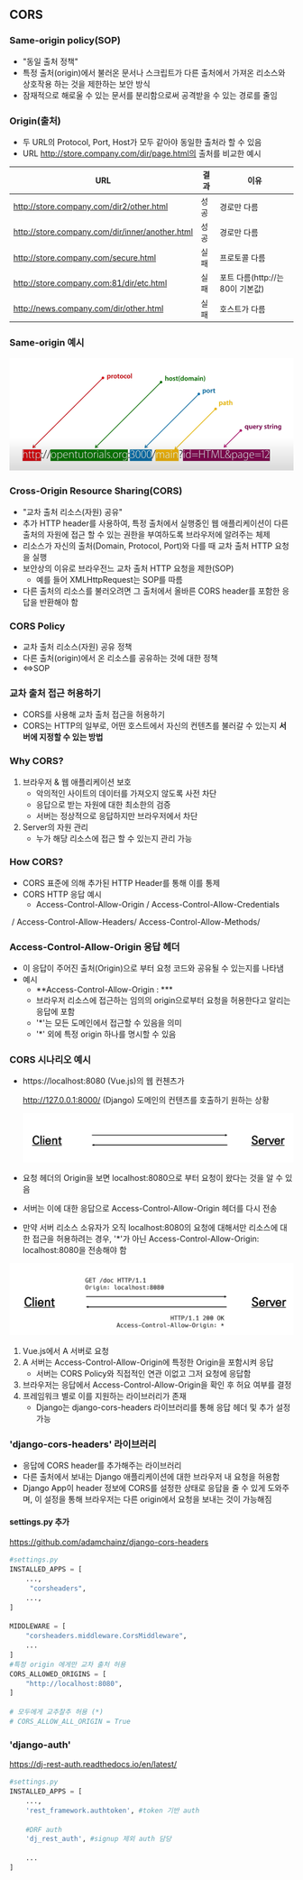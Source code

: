 ## CORS

### Same-origin policy(SOP)

- "동일 출처 정책"
- 특정 출처(origin)에서 불러온 문서나 스크립트가 다른 출처에서 가져온 리소스와 상호작용 하는 것을 제한하는 보안 방식
- 잠재적으로 해로울 수 있는 문서를 분리함으로써 공격받을 수 있는 경로를 줄임 

### Origin(출처)

- 두 URL의 Protocol, Port, Host가 모두 같아야 동일한 출처라 할 수 있음
- URL http://store.company.com/dir/page.html의 출처를 비교한 예시

| URL                                             | 결과 | 이유                             |
| ----------------------------------------------- | ---- | -------------------------------- |
| http://store.company.com/dir2/other.html        | 성공 | 경로만 다름                      |
| http://store.company.com/dir/inner/another.html | 성공 | 경로만 다름                      |
| http://store.company.com/secure.html            | 실패 | 프로토콜 다름                    |
| http://store.company.com:81/dir/etc.html        | 실패 | 포트 다름(http://는 80이 기본값) |
| http://news.company.com/dir/other.html          | 실패 | 호스트가 다름                    |

### Same-origin 예시

![sameorigin](20_Django_CORS.assets/sameorigin.png)



### Cross-Origin Resource Sharing(CORS)

- "교차 출처 리소스(자원) 공유"
- 추가 HTTP header를 사용하여, 특정 출처에서 실행중인 웹 애플리케이션이 다른 출처의 자원에 접근 할 수 있는 권한을 부여하도록 브라우저에 알려주는 체제
- 리소스가 자신의 출처(Domain, Protocol, Port)와 다를 때 교차 출처 HTTP 요청을 실행
- 보안상의 이유로 브라우전느 교차 출처 HTTP 요청을 제한(SOP)
  - 예를 들어 XMLHttpRequest는 SOP를 따름
- 다른 출처의 리소스를 불러오려면 그 출처에서 올바른 CORS header를 포함한 응답을 반환해야 함 

### CORS Policy

- 교차 출처 리소스(자원) 공유 정책
- 다른 출처(origin)에서 온 리소스를 공유하는 것에 대한 정책
- <=>SOP

### 교차 출처 접근 허용하기

- CORS를 사용해 교차 출처 접근을 허용하기
- CORS는 HTTP의 일부로, 어떤 호스트에서 자신의 컨텐츠를 불러갈 수 있는지 **서버에 지정할 수 있는 방법** 



### Why CORS?

1. 브라우저 & 웹 애플리케이션 보호
   - 악의적인 사이트의 데이터를 가져오지 않도록 사전 차단
   - 응답으로 받는 자원에 대한 최소한의 검증
   - 서버는 정상적으로 응답하지만 브라우저에서 차단
2. Server의 자원 관리
   - 누가 해당 리소스에 접근 할 수 있는지 관리 가능 

### How CORS?

- CORS 표준에 의해 추가된 HTTP Header를 통해 이를 통제
- CORS HTTP 응답 예시
  - Access-Control-Allow-Origin / Access-Control-Allow-Credentials

​				 / Access-Control-Allow-Headers/ Access-Control-Allow-Methods/ 

### Access-Control-Allow-Origin 응답 헤더

- 이 응답이 주어진 출처(Origin)으로 부터 요청 코드와 공유될 수 있는지를 나타냄
- 예시
  - **Access-Control-Allow-Origin : ***
  - 브라우저 리소스에 접근하는 임의의 origin으로부터 요청을 허용한다고 알리는 응답에 포함
  - '*'는 모든 도메인에서 접근할 수 있음을 의미
  - '*' 외에 특정 origin 하나를 명시할 수 있음 



### CORS 시나리오 예시

- https://localhost:8080 (Vue.js)의 웹 컨첸츠가

  http://127.0.0.1:8000/ (Django) 도메인의 컨텐츠를 호출하기 원하는 상황 

  ![cs](20_Django_CORS.assets/cs.PNG)

- 요청 헤더의 Origin을 보면 localhost:8080으로 부터 요청이 왔다는 것을 알 수 있음
- 서버는 이에 대한 응답으로 Access-Control-Allow-Origin 헤더를 다시 전송
- 만약 서버 리소스 소유자가 오직 localhost:8080의 요청에 대해서만 리소스에 대한 접근을 허용하려는 경우, '*'가 아닌 Access-Control-Allow-Origin: localhost:8080을 전송해야 함

![cs2](20_Django_CORS.assets/cs2.PNG)

1. Vue.js에서 A 서버로 요청
2. A 서버는 Access-Control-Allow-Origin에 특정한 Origin을 포함시켜 응답
   - 서버는 CORS Policy와 직접적인 연관 이없고 그저 요청에 응답함
3. 브라우저는 응답에서 Access-Control-Allow-Origin을 확인 후 허요 여부를 결정
4. 프레임워크 별로 이를 지원하는 라이브러리가 존재
   - Django는 django-cors-headers 라이브러리를 통해 응답 헤더 및 추가 설정 가능



### 'django-cors-headers' 라이브러리

- 응답에 CORS header를 추가해주는 라이브러리
- 다른 출처에서 보내는 Django 애플리케이션에 대한 브라우저 내 요청을 허용함
- Django App이 header 정보에 CORS를 설정한 상태로 응답을 줄 수 있게 도와주며, 이 설정을 통해 브라우저는 다른 origin에서 요청을 보내는 것이 가능해짐 

#### settings.py 추가

https://github.com/adamchainz/django-cors-headers

```python
#settings.py
INSTALLED_APPS = [
	...,
     "corsheaders",
 	...,
]

MIDDLEWARE = [
    "corsheaders.middleware.CorsMiddleware",
    ...
]
#특정 origin 에게만 교차 출처 허용
CORS_ALLOWED_ORIGINS = [
    "http://localhost:8080",
]

# 모두에게 교추찰추 허용 (*)
# CORS_ALLOW_ALL_ORIGIN = True
```



### 'django-auth'

https://dj-rest-auth.readthedocs.io/en/latest/

```python
#settings.py
INSTALLED_APPS = [
	...,
    'rest_framework.authtoken', #token 기반 auth

    #DRF auth
    'dj_rest_auth', #signup 제외 auth 담당
    
    ...
]
```


